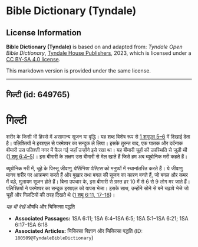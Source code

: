 # Bible Dictionary (Tyndale)

## License Information

**Bible Dictionary (Tyndale)** is based on and adapted from: _Tyndale Open Bible Dictionary_, [Tyndale House Publishers](https://tyndaleopenresources.com/), 2023, which is licensed under a [CC BY-SA 4.0 license](https://creativecommons.org/licenses/by-sa/4.0/legalcode.en).

This markdown version is provided under the same license.



--------------------------------

## गिल्टी (id: 649765)

गिल्टी
======

शरीर के किसी भी हिस्से में असामान्य सूजन या वृद्धि। यह शब्द विशेष रूप से [1 शमूएल 5–6](https://ref.ly/1Sam5:1-1Sam6:21) में दिखाई देता है। पलिश्तियों ने इस्राएल से परमेश्वर का सन्दूक ले लिया। इसके तुरन्त बाद, एक घातक और दर्दनाक बीमारी उस पलिश्ती नगर में फैल गई जहाँ उन्होंने इसे रखा था। यह बीमारी चूहों की उपस्थिति से जुड़ी थी ([1 शमू 6:4–5](https://ref.ly/1Sam6:4-1Sam6:5))। इस बीमारी के लक्षण उस बीमारी से मेल खाते हैं जिसे हम अब ब्यूबोनिक मरी कहते हैं।

ब्यूबोनिक मरी में, चूहे के पिस्सू जीवाणु *येर्सिनिया पेस्टिस* को मनुष्यों में स्थानांतरित करते हैं। ये जीवाणु मानव शरीर पर आक्रमण करते हैं और बुखार तथा बगल की सूजन का कारण बनते हैं, जो बगल और कमर में बड़े, मुलायम सूजन होते हैं। बिना उपचार के, इस बीमारी से ग्रस्त हर 10 में से 6 से 9 लोग मर जाते हैं। पलिश्तियों ने परमेश्वर का सन्दूक इस्राएल को वापस भेजा। इसके साथ, उन्होंने सोने से बने चढ़ावे भेजे जो चूहों और गिलटियों की तरह दिखते थे ([1 शमू 6:11, 17–18](https://ref.ly/1Sam6:11,1Sam6:17-1Sam6:18))।

*यह भी देखें* औषधि और चिकित्सा पद्धति

* **Associated Passages:** 1SA 6:11; 1SA 6:4–1SA 6:5; 1SA 5:1–1SA 6:21; 1SA 6:17–1SA 6:18
* **Associated Articles:** चिकित्सा विज्ञान और चिकित्सा पद्धति (ID: `180509@TyndaleBibleDictionary`)

